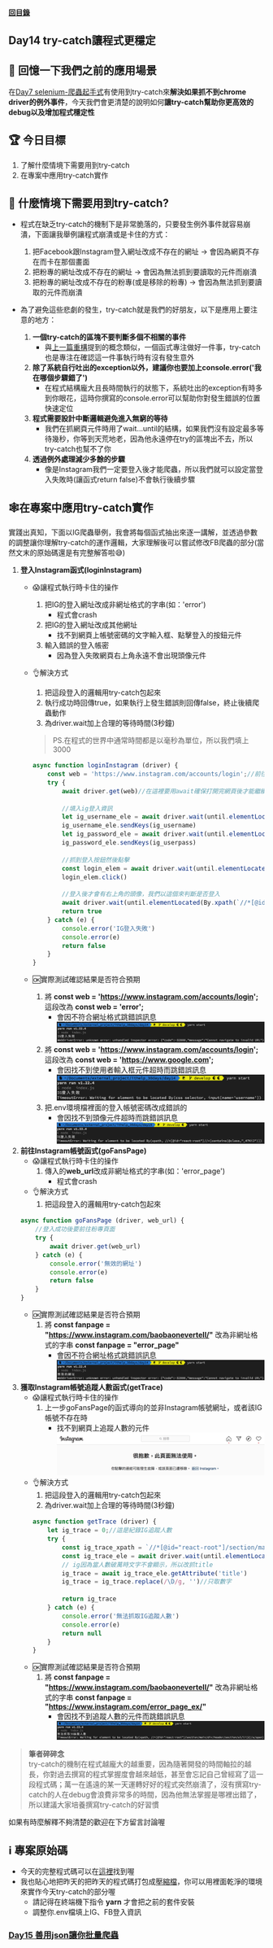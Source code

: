 #### [回目錄](../README.md)
## Day14 try-catch讓程式更穩定

🤔 回憶一下我們之前的應用場景
----
在[Day7 selenium-爬蟲起手式](../day7/README.md)有使用到try-catch來**解決如果抓不到chrome driver的例外事件**，今天我們會更清楚的說明如何**讓try-catch幫助你更高效的debug以及增加程式穩定性**  

🏆 今日目標
----
1. 了解什麼情境下需要用到try-catch
2. 在專案中應用try-catch實作

🤔 什麼情境下需要用到try-catch?
----
* 程式在缺乏try-catch的機制下是非常脆落的，只要發生例外事件就容易崩潰，下面讓我舉例讓程式崩潰或是卡住的方式：  
    1. 把Facebook跟Instagram登入網址改成不存在的網址 &rarr; 會因為網頁不存在而卡在那個畫面
    2. 把粉專的網址改成不存在的網址 &rarr; 會因為無法抓到要讀取的元件而崩潰
    3. 把粉專的網址改成不存在的粉專(或是移除的粉專) &rarr; 會因為無法抓到要讀取的元件而崩潰

* 為了避免這些悲劇的發生，try-catch就是我們的好朋友，以下是應用上要注意的地方：  
    1. **一個try-catch的區塊不要判斷多個不相關的事件**
        * 與[上一篇重構](/day13/README.md)提到的概念類似，一個函式專注做好一件事，try-catch也是專注在確認這一件事執行時有沒有發生意外
    2. **除了系統自行吐出的exception以外，建議你也要加上console.error('我在哪個步驟錯了')**
        * 在程式結構龐大且長時間執行的狀態下，系統吐出的exception有時多到你眼花，這時你撰寫的console.error可以幫助你對發生錯誤的位置快速定位
    3. **程式需要設計中斷邏輯避免進入無窮的等待**
        * 我們在抓網頁元件時用了wait...until的結構，如果我們沒有設定最多等待幾秒，你等到天荒地老，因為他永遠停在try的區塊出不去，所以try-catch也幫不了你
    4. **透過例外處理減少多餘的步驟**
        * 像是Instagram我們一定要登入後才能爬蟲，所以我們就可以設定當登入失敗時(讓函式return false)不會執行後續步驟

🕸️在專案中應用try-catch實作
----
實踐出真知，下面以IG爬蟲舉例，我會將每個函式抽出來逐一講解，並透過參數的調整讓你理解try-catch的運作邏輯，大家理解後可以嘗試修改FB爬蟲的部分(當然文末的原始碼還是有完整解答啦😅)
1. **登入Instagram函式(loginInstagram)**
    * 😱讓程式執行時卡住的操作
        1. 把IG的登入網址改成非網址格式的字串(如：'error')
            * 程式會crash
        2. 把IG的登入網址改成其他網址
            * 找不到網頁上帳號密碼的文字輸入框、點擊登入的按鈕元件
        3. 輸入錯誤的登入帳密
            * 因為登入失敗網頁右上角永遠不會出現頭像元件
    * 👌解決方式
        1. 把這段登入的邏輯用try-catch包起來
        2. 執行成功時回傳true，如果執行上發生錯誤則回傳false，終止後續爬蟲動作
        3. 為driver.wait加上合理的等待時間(3秒鐘)
        >PS.在程式的世界中通常時間都是以毫秒為單位，所以我們填上3000
        
        ```js
        async function loginInstagram (driver) {
            const web = 'https://www.instagram.com/accounts/login';//前往IG登入頁面
            try {
                await driver.get(web)//在這裡要用await確保打開完網頁後才能繼續動作

                //填入ig登入資訊
                let ig_username_ele = await driver.wait(until.elementLocated(By.css("input[name='username']")), 3000);
                ig_username_ele.sendKeys(ig_username)
                let ig_password_ele = await driver.wait(until.elementLocated(By.css("input[name='password']")), 3000);
                ig_password_ele.sendKeys(ig_userpass)

                //抓到登入按鈕然後點擊
                const login_elem = await driver.wait(until.elementLocated(By.css("button[type='submit']")), 3000)
                login_elem.click()

                //登入後才會有右上角的頭像，我們以這個來判斷是否登入
                await driver.wait(until.elementLocated(By.xpath(`//*[@id="react-root"]//*[contains(@class,"_47KiJ")]`)), 3000)
                return true
            } catch (e) {
                console.error('IG登入失敗')
                console.error(e)
                return false
            }
        }
        ```
    * 🆗實際測試確認結果是否符合預期
        1. 將 **const web = 'https://www.instagram.com/accounts/login';** 這段改為 **const web = 'error';** 
            *  會因不符合網址格式跳錯誤訊息
            ![image](./article_img/err_ig_terminal1.png)
        2. 將 **const web = 'https://www.instagram.com/accounts/login';** 這段改為 **const web = 'https://www.google.com';**          
            * 會因找不到使用者輸入框元件超時而跳錯誤訊息  
            ![image](./article_img/err_ig_terminal2.png)
        3. 把.env環境檔裡面的登入帳號密碼改成錯誤的
            * 會因找不到頭像元件超時而跳錯誤訊息
            ![image](./article_img/err_ig_terminal3.png)
2. **前往Instagram帳號函式(goFansPage)**
    * 😱讓程式執行時卡住的操作
        1. 傳入的**web_url**改成非網址格式的字串(如：'error_page')
            * 程式會crash
    * 👌解決方式
        1. 把這段登入的邏輯用try-catch包起來
    ```js
    async function goFansPage (driver, web_url) {
        //登入成功後要前往粉專頁面
        try {
            await driver.get(web_url)
        } catch (e) {
            console.error('無效的網址')
            console.error(e)
            return false
        }
    }
    ```
    * 🆗實際測試確認結果是否符合預期
        1. 將 **const fanpage = "https://www.instagram.com/baobaonevertell/"** 改為非網址格式的字串 **const fanpage = "error_page"** 
            *  會因不符合網址格式跳錯誤訊息
            ![image](./article_img/err_ig_terminal5.png)          
3. **獲取Instagram帳號追蹤人數函式(getTrace)**
    * 😱讓程式執行時卡住的操作
        1. 上一步goFansPage的函式導向的並非Instagram帳號網址，或者該IG帳號不存在時
            * 找不到網頁上追蹤人數的元件
            ![image](./article_img/err_instagram.png)        
    * 👌解決方式
        1. 把這段登入的邏輯用try-catch包起來
        2. 為driver.wait加上合理的等待時間(3秒鐘)
        ```js
        async function getTrace (driver) {
            let ig_trace = 0;//這是紀錄IG追蹤人數
            try {
                const ig_trace_xpath = `//*[@id="react-root"]/section/main/div/header/section/ul/li[2]/a/span`
                const ig_trace_ele = await driver.wait(until.elementLocated(By.xpath(ig_trace_xpath)), 5000)//我們採取5秒內如果抓不到該元件就跳出的條件    
                // ig因為當人數破萬時文字不會顯示，所以改抓title
                ig_trace = await ig_trace_ele.getAttribute('title')
                ig_trace = ig_trace.replace(/\D/g, '')//只取數字

                return ig_trace
            } catch (e) {
                console.error('無法抓取IG追蹤人數')
                console.error(e)
                return null
            }
        }
        ```
    * 🆗實際測試確認結果是否符合預期
        1. 將 **const fanpage = "https://www.instagram.com/baobaonevertell/"** 改為非網址格式的字串 **const fanpage = "https://www.instagram.com/error_page_ex/"** 
            *  會因找不到追蹤人數的元件而跳錯誤訊息
            ![image](./article_img/err_ig_terminal6.png)
    

>**筆者碎碎念**  
try-catch的機制在程式越龐大的越重要，因為隨著開發的時間軸拉的越長，你對過去撰寫的程式掌握度會越來越低，甚至會忘記自己曾經寫了這一段程式碼；萬一在遙遠的某一天運轉好好的程式突然崩潰了，沒有撰寫try-catch的人在debug會浪費非常多的時間，因為他無法掌握是哪裡出錯了，所以建議大家培養撰寫try-catch的好習慣

如果有時麼解釋不夠清楚的歡迎在下方留言討論喔    

ℹ️ 專案原始碼
----
* 今天的完整程式碼可以在[這裡](https://github.com/dean9703111/ithelp_30days/day14)找到喔
* 我也貼心地把昨天的把昨天的程式碼打包成[壓縮檔](https://github.com/dean9703111/ithelp_30days/sampleCode/day13_sample_code.zip)，你可以用裡面乾淨的環境來實作今天try-catch的部分喔
    * 請記得在終端機下指令 **yarn** 才會把之前的套件安裝
    * 調整你.env檔填上IG、FB登入資訊

### [Day15 善用json讓你批量爬蟲](/day15/README.md)